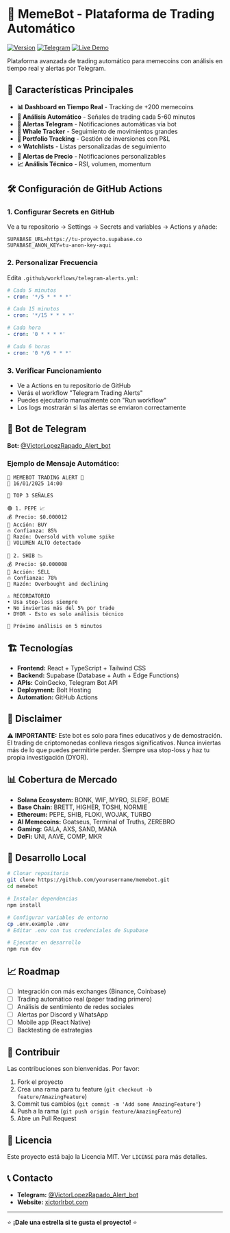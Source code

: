 # 🤖 MemeBot - Plataforma de Trading Automático

[![Version](https://img.shields.io/badge/version-0.6.0-blue.svg)](https://github.com/yourusername/memebot)
[![Telegram](https://img.shields.io/badge/Telegram-@VictorLopezRapado_Alert_bot-blue.svg)](https://t.me/VictorLopezRapado_Alert_bot)
[![Live Demo](https://img.shields.io/badge/Live-xictorlrbot.com-green.svg)](https://xictorlrbot.com)

Plataforma avanzada de trading automático para memecoins con análisis en tiempo real y alertas por Telegram.

## 🚀 Características Principales

- **📊 Dashboard en Tiempo Real** - Tracking de +200 memecoins
- **🤖 Análisis Automático** - Señales de trading cada 5-60 minutos
- **📱 Alertas Telegram** - Notificaciones automáticas vía bot
- **🐋 Whale Tracker** - Seguimiento de movimientos grandes
- **💼 Portfolio Tracking** - Gestión de inversiones con P&L
- **⭐ Watchlists** - Listas personalizadas de seguimiento
- **🎯 Alertas de Precio** - Notificaciones personalizables
- **📈 Análisis Técnico** - RSI, volumen, momentum

## 🛠️ Configuración de GitHub Actions

### 1. Configurar Secrets en GitHub

Ve a tu repositorio → Settings → Secrets and variables → Actions y añade:

```
SUPABASE_URL=https://tu-proyecto.supabase.co
SUPABASE_ANON_KEY=tu-anon-key-aqui
```

### 2. Personalizar Frecuencia

Edita `.github/workflows/telegram-alerts.yml`:

```yaml
# Cada 5 minutos
- cron: '*/5 * * * *'

# Cada 15 minutos
- cron: '*/15 * * * *'

# Cada hora
- cron: '0 * * * *'

# Cada 6 horas
- cron: '0 */6 * * *'
```

### 3. Verificar Funcionamiento

- Ve a Actions en tu repositorio de GitHub
- Verás el workflow "Telegram Trading Alerts"
- Puedes ejecutarlo manualmente con "Run workflow"
- Los logs mostrarán si las alertas se enviaron correctamente

## 📱 Bot de Telegram

**Bot:** [@VictorLopezRapado_Alert_bot](https://t.me/VictorLopezRapado_Alert_bot)

### Ejemplo de Mensaje Automático:

```
🤖 MEMEBOT TRADING ALERT 🤖
📅 16/01/2025 14:00

🎯 TOP 3 SEÑALES

🟢 1. PEPE 📈
💰 Precio: $0.000012
🎯 Acción: BUY
🔥 Confianza: 85%
📝 Razón: Oversold with volume spike
🚀 VOLUMEN ALTO detectado

🔴 2. SHIB 📉
💰 Precio: $0.000008
🎯 Acción: SELL
🔥 Confianza: 78%
📝 Razón: Overbought and declining

⚠️ RECORDATORIO
• Usa stop-loss siempre
• No inviertas más del 5% por trade
• DYOR - Esto es solo análisis técnico

🔄 Próximo análisis en 5 minutos
```

## 🏗️ Tecnologías

- **Frontend:** React + TypeScript + Tailwind CSS
- **Backend:** Supabase (Database + Auth + Edge Functions)
- **APIs:** CoinGecko, Telegram Bot API
- **Deployment:** Bolt Hosting
- **Automation:** GitHub Actions

## 🚨 Disclaimer

⚠️ **IMPORTANTE:** Este bot es solo para fines educativos y de demostración. El trading de criptomonedas conlleva riesgos significativos. Nunca inviertas más de lo que puedes permitirte perder. Siempre usa stop-loss y haz tu propia investigación (DYOR).

## 📊 Cobertura de Mercado

- **Solana Ecosystem:** BONK, WIF, MYRO, SLERF, BOME
- **Base Chain:** BRETT, HIGHER, TOSHI, NORMIE
- **Ethereum:** PEPE, SHIB, FLOKI, WOJAK, TURBO
- **AI Memecoins:** Goatseus, Terminal of Truths, ZEREBRO
- **Gaming:** GALA, AXS, SAND, MANA
- **DeFi:** UNI, AAVE, COMP, MKR

## 🔧 Desarrollo Local

```bash
# Clonar repositorio
git clone https://github.com/yourusername/memebot.git
cd memebot

# Instalar dependencias
npm install

# Configurar variables de entorno
cp .env.example .env
# Editar .env con tus credenciales de Supabase

# Ejecutar en desarrollo
npm run dev
```

## 📈 Roadmap

- [ ] Integración con más exchanges (Binance, Coinbase)
- [ ] Trading automático real (paper trading primero)
- [ ] Análisis de sentimiento de redes sociales
- [ ] Alertas por Discord y WhatsApp
- [ ] Mobile app (React Native)
- [ ] Backtesting de estrategias

## 🤝 Contribuir

Las contribuciones son bienvenidas. Por favor:

1. Fork el proyecto
2. Crea una rama para tu feature (`git checkout -b feature/AmazingFeature`)
3. Commit tus cambios (`git commit -m 'Add some AmazingFeature'`)
4. Push a la rama (`git push origin feature/AmazingFeature`)
5. Abre un Pull Request

## 📄 Licencia

Este proyecto está bajo la Licencia MIT. Ver `LICENSE` para más detalles.

## 📞 Contacto

- **Telegram:** [@VictorLopezRapado_Alert_bot](https://t.me/VictorLopezRapado_Alert_bot)
- **Website:** [xictorlrbot.com](https://xictorlrbot.com)

---

⭐ **¡Dale una estrella si te gusta el proyecto!** ⭐